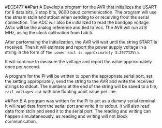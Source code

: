#ECE477
##Part A
Develop a program for the AVR that initializes the USART for 8 data bits, 2 stop bits, 9600 baud communication.
The program will use the stream stdin and stdout when sending to or receiving from the serial connection. The
ADC will also be initialized to read the bandgap voltage. AVcc will be the analog reference and tied to Vcc.
The AVR will run at 8 MHz, using the clock calibration from Lab 5.

After performaing the initialization, the AVR will wait until the string START is received. Then it will estimate
and report the power supply voltage in a string in the form of `The power rail is approximately 3.297712V\n`.

It will continue to measure the voltage and report the value approximately once per second.

A program for the Pi will be written to open the appropriate serial port, set the setting appropriately, send
the string to the AVR and write the received strings to stdout. The numbers at the end of the string will be
saved to a file, `rail_voltages.dat` with one floating point value per line.

##Part B
A program was written for the Pi to act as a dummy serial terminal. It will read data from the serial port and write it
to stdout. It will also read data from stdin and send it to the serial port. The reading and writing can happen simulataneously, as reading and writing will not block communication.

